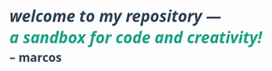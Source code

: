 <h1 style="font-family: 'Segoe UI', Tahoma, Geneva, Verdana, sans-serif; font-weight: 700; color: #2c3e50; font-style: italic; text-align: left;">
  welcome to my repository —<br/>
  <span style="color: #16a085;">a sandbox for code and creativity!</span>  
</h1>
<h2 style="font-family: 'Segoe UI', Tahoma, Geneva, Verdana, sans-serif; font-weight: 900; color: #2c3e50; margin-top: -1rem; text-align: left;">
  – marcos
</h2>
